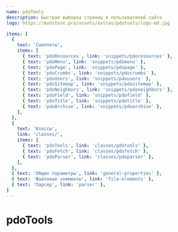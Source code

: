 ```yaml
---
name: pdoTools
description: Быстрая выборка страниц и пользователей сайта
logo: https://modstore.pro/assets/extras/pdotools/logo-md.jpg

items: [
  {
    text: 'Сниппеты',
    items: [
      { text: 'pdoResources', link: 'snippets/pdoresources' },
      { text: 'pdoMenu', link: 'snippets/pdomenu' },
      { text: 'pdoPage', link: 'snippets/pdopage' },
      { text: 'pdoCrumbs', link: 'snippets/pdocrumbs' },
      { text: 'pdoUsers', link: 'snippets/pdousers' },
      { text: 'pdoSitemap', link: 'snippets/pdositemap' },
      { text: 'pdoNeighbors', link: 'snippets/pdoneighbors' },
      { text: 'pdoField', link: 'snippets/pdofield' },
      { text: 'pdoTitle', link: 'snippets/pdotitle' },
      { text: 'pdoArchive', link: 'snippets/pdoarchive' },
    ],
  },
  {
    text: 'Классы',
    link: 'classes/',
    items: [
      { text: 'pdoTools', link: 'classes/pdotools' },
      { text: 'pdoFetch', link: 'classes/pdofetch' },
      { text: 'pdoParser', link: 'classes/pdoparser' },
    ],
  },
  { text: 'Общие параметры', link: 'general-properties' },
  { text: 'Файловые элементы', link: 'file-elements' },
  { text: 'Парсер', link: 'parser' },
]
---
```

# pdoTools
